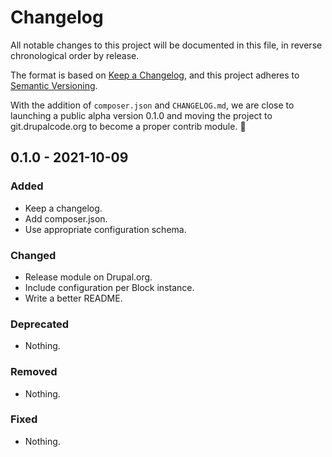 # Changelog

All notable changes to this project will be documented in this file, in reverse chronological order by release.

The format is based on [Keep a Changelog](https://keepachangelog.com/en/1.0.0/),
and this project adheres to [Semantic Versioning](https://semver.org/spec/v2.0.0.html).

With the addition of `composer.json` and `CHANGELOG.md`, we are close
to launching a public alpha version 0.1.0 and moving the project to
git.drupalcode.org to become a proper contrib module. :tada:

## 0.1.0 - 2021-10-09

### Added

- Keep a changelog.
- Add composer.json.
- Use appropriate configuration schema.

### Changed

- Release module on Drupal.org.
- Include configuration per Block instance.
- Write a better README.

### Deprecated

- Nothing.

### Removed

- Nothing.

### Fixed

- Nothing.
